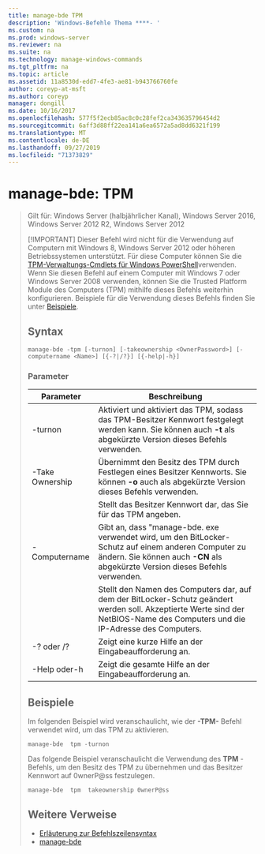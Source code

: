 ```yaml
---
title: manage-bde TPM
description: 'Windows-Befehle Thema ****- '
ms.custom: na
ms.prod: windows-server
ms.reviewer: na
ms.suite: na
ms.technology: manage-windows-commands
ms.tgt_pltfrm: na
ms.topic: article
ms.assetid: 11a8530d-edd7-4fe3-ae81-b943766760fe
author: coreyp-at-msft
ms.author: coreyp
manager: dongill
ms.date: 10/16/2017
ms.openlocfilehash: 577f5f2ecb85ac8c0c28fef2ca343635796454d2
ms.sourcegitcommit: 6aff3d88ff22ea141a6ea6572a5ad8dd6321f199
ms.translationtype: MT
ms.contentlocale: de-DE
ms.lasthandoff: 09/27/2019
ms.locfileid: "71373829"
---
```

# <a name="manage-bde-tpm"></a>manage-bde: TPM

> Gilt für: Windows Server (halbjährlicher Kanal), Windows Server 2016, Windows Server 2012 R2, Windows Server 2012
> 
> [!IMPORTANT]
> Dieser Befehl wird nicht für die Verwendung auf Computern mit Windows 8, Windows Server 2012 oder höheren Betriebssystemen unterstützt. Für diese Computer können Sie die [TPM-Verwaltungs-Cmdlets für Windows PowerShell](https://docs.microsoft.com/powershell/module/trustedplatformmodule/)verwenden.
> Wenn Sie diesen Befehl auf einem Computer mit Windows 7 oder Windows Server 2008 verwenden, können Sie die Trusted Platform Module des Computers (TPM) mithilfe dieses Befehls weiterhin konfigurieren. Beispiele für die Verwendung dieses Befehls finden Sie unter [Beispiele](#BKMK_Examples).
> ## <a name="syntax"></a>Syntax
> ```
> manage-bde -tpm [-turnon] [-takeownership <OwnerPassword>] [-computername <Name>] [{-?|/?}] [{-help|-h}]
> ```
> ### <a name="parameters"></a>Parameter
> 
> |    Parameter    |                                                                              Beschreibung                                                                               |
> |-----------------|------------------------------------------------------------------------------------------------------------------------------------------------------------------------|
> |     -turnon     |              Aktiviert und aktiviert das TPM, sodass das TPM-Besitzer Kennwort festgelegt werden kann. Sie können auch **-t** als abgekürzte Version dieses Befehls verwenden.              |
> | -Take Ownership  |                      Übernimmt den Besitz des TPM durch Festlegen eines Besitzer Kennworts. Sie können **-o** auch als abgekürzte Version dieses Befehls verwenden.                       |
> | <OwnerPassword> |                                                      Stellt das Besitzer Kennwort dar, das Sie für das TPM angeben.                                                       |
> |  -Computername  | Gibt an, dass "manage-bde. exe verwendet wird, um den BitLocker-Schutz auf einem anderen Computer zu ändern. Sie können auch **-CN** als abgekürzte Version dieses Befehls verwenden. |
> |     <Name>      |    Stellt den Namen des Computers dar, auf dem der BitLocker-Schutz geändert werden soll. Akzeptierte Werte sind der NetBIOS-Name des Computers und die IP-Adresse des Computers.     |
> |    -? oder /?     |                                                               Zeigt eine kurze Hilfe an der Eingabeaufforderung an.                                                               |
> |   -Help oder-h   |                                                             Zeigt die gesamte Hilfe an der Eingabeaufforderung an.                                                              |
> 
> ## <a name="BKMK_Examples"></a>Beispiele
> Im folgenden Beispiel wird veranschaulicht, wie der **-TPM-** Befehl verwendet wird, um das TPM zu aktivieren.
> ```
> manage-bde  tpm -turnon
> ```
> Das folgende Beispiel veranschaulicht die Verwendung des **TPM** -Befehls, um den Besitz des TPM zu übernehmen und das Besitzer Kennwort auf 0wnerP@ss festzulegen.
> ```
> manage-bde  tpm  takeownership 0wnerP@ss
> ```
> ## <a name="additional-references"></a>Weitere Verweise
> -   [Erläuterung zur Befehlszeilensyntax](command-line-syntax-key.md)
> -   [manage-bde](manage-bde.md)
